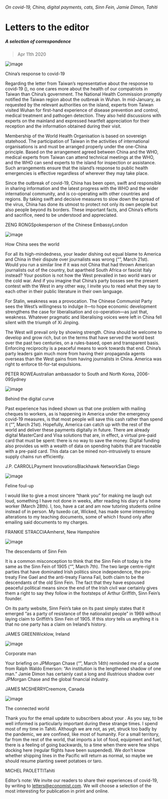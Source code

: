 ###### On covid-19, China, digital payments, cats, Sinn Fein, Jamie Dimon, Tahiti
# Letters to the editor 
##### A selection of correspondence 
> Apr 11th 2020 
![image](images/20200314_LDD001_1.jpg) 

China’s response to covid-19
Regarding the letter from Taiwan’s representative about the response to covid-19 (), no one cares more about the health of our compatriots in Taiwan than China’s government. The National Health Commission promptly notified the Taiwan region about the outbreak in Wuhan. In mid-January, as requested by the relevant authorities on the island, experts from Taiwan visited Wuhan for first-hand experience of disease prevention and control, medical treatment and pathogen detection. They also held discussions with experts on the mainland and expressed heartfelt appreciation for their reception and the information obtained during their visit.

Membership of the World Health Organisation is based on sovereign statehood. The participation of Taiwan in the activities of international organisations is and must be arranged properly under the one-China principle. Based on the arrangement agreed between China and the WHO, medical experts from Taiwan can attend technical meetings at the WHO, and the WHO can send experts to the island for inspection or assistance. Such arrangements ensure that the island’s response to public health emergencies is effective regardless of wherever they may take place.
Since the outbreak of covid-19, China has been open, swift and responsible in sharing information and the latest progress with the WHO and the wider international community, and is co-operating with other countries and regions. By taking swift and decisive measures to slow down the spread of the virus, China has done its utmost to protect not only its own people but also people beyond its borders. These important facts, and China’s efforts and sacrifice, need to be understood and appreciated.
ZENG RONGSpokesperson of the Chinese EmbassyLondon
![image](images/20200321_LDD002_0.jpg) 

How China sees the world
For all its high-mindedness, your leader dishing out equal blame to America and China in their dispute over journalists was wrong (“”, March 21st). Would you run a similar line if it was not China that had thrown American journalists out of the country, but apartheid South Africa or fascist Italy instead? Your position is not how the West prevailed in two world wars or the cold war. And if you imagine that China’s party bosses see the present contest with the West in any other way, I invite you to read what they say to each other in their public literature in their own language.
For Stalin, weakness was a provocation. The Chinese Communist Party sees the West’s willingness to indulge it—to hope economic development strengthens the case for liberalisation and co-operation—as just that, weakness. Whatever pragmatic and liberalising voices were left in China fell silent with the triumph of Xi Jinping.
The West will prevail only by showing strength. China should be welcome to develop and grow rich, but on the terms that have served the world best over the past two centuries, on a rules-based, open and transparent basis. Enforcing reciprocity is a peaceful means to work towards that end. China’s party leaders gain much more from having their propaganda agents overseas than the West gains from having journalists in China. America was right to enforce tit-for-tat expulsions.
PETER ROWEAustralian ambassador to South and North Korea, 2006-09Sydney
![image](images/20200321_FBD003.jpg) 

Behind the digital curve
Past experience has indeed shown us that one problem with mailing cheques to workers, as is happening in America under the emergency covid-19 measures, is that most people will save this cash rather than spend it (“”, March 21st). Hopefully, America can catch up with the rest of the world and deliver these payments digitally in future. There are already digital MasterCard and Visa solutions that are, in effect, a virtual pre-paid card that must be spent: there is no way to save the money. Digital funding also provides us with a wealth of data on spending habits that are traceable with a pre-paid card. This data can be mined non-intrusively to ensure supply chains run efficiently.
J.P. CARROLLPayment InnovationsBlackhawk NetworkSan Diego
![image](images/20200328_WBD001.jpg) 

Feline foul-up
I would like to give a most sincere “thank you” for making me laugh out loud, something I have not done in weeks, after reading his diary of a home worker (March 28th). I, too, have a cat and am now tutoring students online instead of in person. My tuxedo cat, Wicked, has made some interesting alterations to my teaching documents, some of which I found only after emailing said documents to my charges.
FRANKIE STRACCIAAmherst, New Hampshire
![image](images/20200307_EUP501_0.jpg) 

The descendants of Sinn Fein
It is a common misconception to think that the Sinn Fein of today is the same as the Sinn Fein of 1905 (“”, March 7th). The two large centre-right parties that have dominated Irish politics since independence, the pro-treaty Fine Gael and the anti-treaty Fianna Fail, both claim to be the descendants of the old Sinn Fein. The fact that they have espoused peaceful political means since the end of the Irish civil war certainly gives them a right to say they follow in the footsteps of Arthur Griffith, Sinn Fein’s founder.
On its party website, Sinn Fein’s take on its past simply states that it emerged “as a party of resistance of the nationalist people” in 1969 without laying claim to Griffith’s Sinn Fein of 1905. If this story tells us anything it is that no one party has a claim on Ireland’s history.
JAMES GREENWicklow, Ireland
![image](images/20200314_BBP002_0.jpg) 

Corporate man
Your briefing on JPMorgan Chase (“”, March 14th) reminded me of a quote from Ralph Waldo Emerson: “An institution is the lengthened shadow of one man.” Jamie Dimon has certainly cast a long and illustrious shadow over JPMorgan Chase and the global financial industry.
JAMES MCSHERRYCreemore, Canada
![image](images/20200307_LDD001_facebook.jpg) 

The connected world
Thank you for the email update to subscribers about your . As you say, to be well informed is particularly important during these strange times. I spend most of my time in Tahiti. Although we are not, as yet, struck too badly by the pandemic, we are confined, like most of humanity. For a small territory, far from the rest of the world, that imports a lot of food, equipment and fuel, there is a feeling of going backwards, to a time when there were few ships docking here (regular flights have been suspended). We don’t know whether shipping lines in the Pacific will return as normal, so maybe we should resume planting sweet potatoes or taro.
MICHEL PAOLETTITahiti
Editor’s note: We invite our readers to share their experiences of covid-19, by writing to letters@economist.com. We will choose a selection of the most interesting for publication in print and online.
